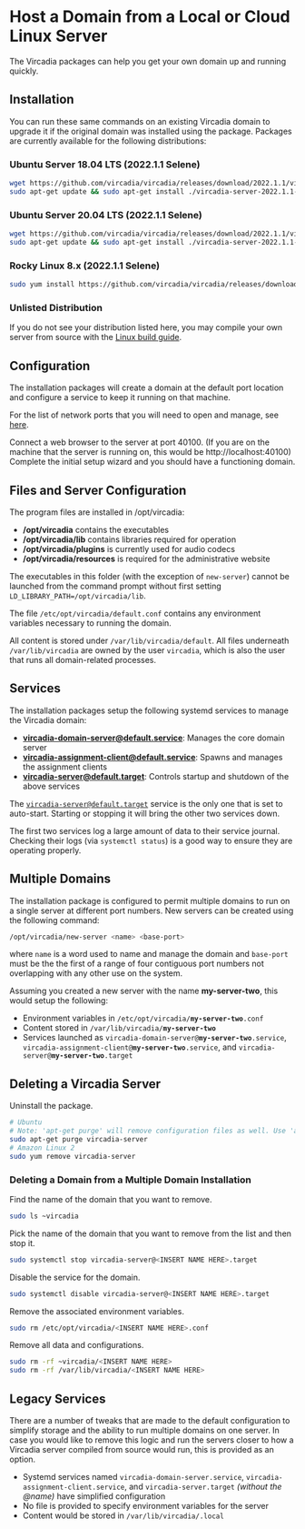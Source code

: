 # Host a Domain from a Local or Cloud Linux Server


The Vircadia packages can help you get your own domain up and running quickly.

## Installation

You can run these same commands on an existing Vircadia domain to upgrade it if the original domain was installed using the package. Packages are currently available for the following distributions:

### Ubuntu Server 18.04 LTS (2022.1.1 Selene)

```sh
wget https://github.com/vircadia/vircadia/releases/download/2022.1.1/vircadia-server-2022.1.1-Selene-Ubuntu18.04_amd64.deb
sudo apt-get update && sudo apt-get install ./vircadia-server-2022.1.1-Selene-Ubuntu18.04_amd64.deb
```

### Ubuntu Server 20.04 LTS (2022.1.1 Selene)

```sh
wget https://github.com/vircadia/vircadia/releases/download/2022.1.1/vircadia-server-2022.1.1-Selene-Ubuntu20.04.4_amd64.deb
sudo apt-get update && sudo apt-get install ./vircadia-server-2022.1.1-Selene-Ubuntu20.04.4_amd64.deb
```

### Rocky Linux 8.x (2022.1.1 Selene)

```sh
sudo yum install https://github.com/vircadia/vircadia/releases/download/2022.1.1/vircadia-server-2022.1.1-Selene.Rocky8.x_x86_64.rpm
```

### Unlisted Distribution

If you do not see your distribution listed here, you may compile your own server from source with the [Linux build guide](https://github.com/vircadia/vircadia/blob/master/BUILD_LINUX.md).

## Configuration

The installation packages will create a domain at the default port location and configure a service to keep it running on that machine.

For the list of network ports that you will need to open and manage, see [here](../configure-settings/network-settings).

Connect a web browser to the server at port 40100. (If you are on the machine that the server is running on, this would be http://localhost:40100) Complete the initial setup wizard and you should have a functioning domain.

## Files and Server Configuration

The program files are installed in /opt/vircadia:
 - **/opt/vircadia** contains the executables
 - **/opt/vircadia/lib** contains libraries required for operation
 - **/opt/vircadia/plugins** is currently used for audio codecs
 - **/opt/vircadia/resources** is required for the administrative website

The executables in this folder (with the exception of <code>new-server</code>) cannot be launched from the command prompt without first setting <code>LD_LIBRARY_PATH=/opt/vircadia/lib</code>.

The file <code>/etc/opt/vircadia/default.conf</code> contains any environment variables necessary to running the domain.

All content is stored under <code>/var/lib/vircadia/default</code>. All files underneath <code>/var/lib/vircadia</code> are owned by the user <code>vircadia</code>, which is also the user that runs all domain-related processes.

## Services

The installation packages setup the following systemd services to manage the Vircadia domain:
- **vircadia-domain-server@default.service**: Manages the core domain server
- **vircadia-assignment-client@default.service**: Spawns and manages the assignment clients
- **vircadia-server@default.target**: Controls startup and shutdown of the above services

The <code>vircadia-server@default.target</code> service is the only one that is set to auto-start. Starting or stopping it will bring the other two services down.

The first two services log a large amount of data to their service journal. Checking their logs (via <code>systemctl status</code>) is a good way to ensure they are operating properly.

## Multiple Domains

The installation package is configured to permit multiple domains to run on a single server at different port numbers. New servers can be created using the following command:

```sh
/opt/vircadia/new-server <name> <base-port>
```

where <code>name</code> is a word used to name and manage the domain and <code>base-port</code> must be the the first of a range of four contiguous port numbers not overlapping with any other use on the system.

Assuming you created a new server with the name **my-server-two**, this would setup the following:
 - Environment variables in <code>/etc/opt/vircadia/**my-server-two**.conf</code>
 - Content stored in <code>/var/lib/vircadia/**my-server-two**</code>
 - Services launched as <code>vircadia-domain-server@**my-server-two**.service</code>, <code>vircadia-assignment-client@**my-server-two**.service</code>, and <code>vircadia-server@**my-server-two**.target</code>

## Deleting a Vircadia Server

Uninstall the package.

```sh
# Ubuntu
# Note: 'apt-get purge' will remove configuration files as well. Use 'apt-get remove' to keep them.
sudo apt-get purge vircadia-server
# Amazon Linux 2
sudo yum remove vircadia-server
```

### Deleting a Domain from a Multiple Domain Installation

Find the name of the domain that you want to remove.

```sh
sudo ls ~vircadia
```

Pick the name of the domain that you want to remove from the list and then stop it.

```sh
sudo systemctl stop vircadia-server@<INSERT NAME HERE>.target
```

Disable the service for the domain.

```sh
sudo systemctl disable vircadia-server@<INSERT NAME HERE>.target
```

Remove the associated environment variables.

```sh
sudo rm /etc/opt/vircadia/<INSERT NAME HERE>.conf
```

Remove all data and configurations.

```sh
sudo rm -rf ~vircadia/<INSERT NAME HERE>
sudo rm -rf /var/lib/vircadia/<INSERT NAME HERE>
```

## Legacy Services

There are a number of tweaks that are made to the default configuration to simplify storage and the ability to run multiple domains on one server. In case you would like to remove this logic and run the servers closer to how a Vircadia server compiled from source would run, this is provided as an option.
 - Systemd services named <code>vircadia-domain-server.service</code>, <code>vircadia-assignment-client.service</code>, and <code>vircadia-server.target</code> *(without the @name)* have simplified configuration
 - No file is provided to specify environment variables for the server
 - Content would be stored in <code>/var/lib/vircadia/.local</code>
